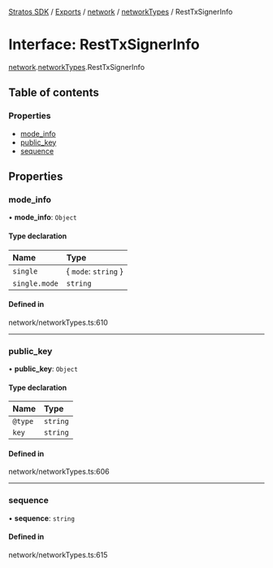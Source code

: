 [Stratos SDK](../README.md) / [Exports](../modules.md) / [network](../modules/network.md) / [networkTypes](../modules/network.networkTypes.md) / RestTxSignerInfo

# Interface: RestTxSignerInfo

[network](../modules/network.md).[networkTypes](../modules/network.networkTypes.md).RestTxSignerInfo

## Table of contents

### Properties

- [mode\_info](network.networkTypes.RestTxSignerInfo.md#mode_info)
- [public\_key](network.networkTypes.RestTxSignerInfo.md#public_key)
- [sequence](network.networkTypes.RestTxSignerInfo.md#sequence)

## Properties

### mode\_info

• **mode\_info**: `Object`

#### Type declaration

| Name | Type |
| :------ | :------ |
| `single` | \{ `mode`: `string`  } |
| `single.mode` | `string` |

#### Defined in

network/networkTypes.ts:610

___

### public\_key

• **public\_key**: `Object`

#### Type declaration

| Name | Type |
| :------ | :------ |
| `@type` | `string` |
| `key` | `string` |

#### Defined in

network/networkTypes.ts:606

___

### sequence

• **sequence**: `string`

#### Defined in

network/networkTypes.ts:615
